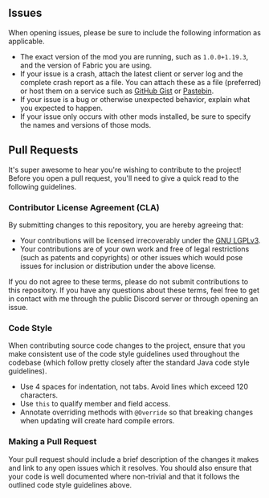 ## Issues

When opening issues, please be sure to include the following information as applicable.

- The exact version of the mod you are running, such as `1.0.0+1.19.3`, and the version of Fabric you are using.
- If your issue is a crash, attach the latest client or server log and the complete crash report as a file. You can
attach these as a file (preferred) or host them on a service such as [GitHub Gist](https://gist.github.com/) or [Pastebin](https://pastebin.com/).
- If your issue is a bug or otherwise unexpected behavior, explain what you expected to happen.
- If your issue only occurs with other mods installed, be sure to specify the names and versions of those mods.

## Pull Requests

It's super awesome to hear you're wishing to contribute to the project! Before you open a pull request, you'll need to
give a quick read to the following guidelines.

### Contributor License Agreement (CLA)

By submitting changes to this repository, you are hereby agreeing that:

- Your contributions will be licensed irrecoverably under the [GNU LGPLv3](https://www.gnu.org/licenses/lgpl-3.0.html).
- Your contributions are of your own work and free of legal restrictions (such as patents and copyrights) or other
issues which would pose issues for inclusion or distribution under the above license.

If you do not agree to these terms, please do not submit contributions to this repository. If you have any questions
about these terms, feel free to get in contact with me through the public Discord server or
through opening an issue.

### Code Style

When contributing source code changes to the project, ensure that you make consistent use of the code style guidelines
used throughout the codebase (which follow pretty closely after the standard Java code style guidelines).

- Use 4 spaces for indentation, not tabs. Avoid lines which exceed 120 characters.
- Use `this` to qualify member and field access.
- Annotate overriding methods with `@Override` so that breaking changes when updating will create hard compile errors.

### Making a Pull Request

Your pull request should include a brief description of the changes it makes and link to any open issues which it
resolves. You should also ensure that your code is well documented where non-trivial and that it follows the
outlined code style guidelines above.
